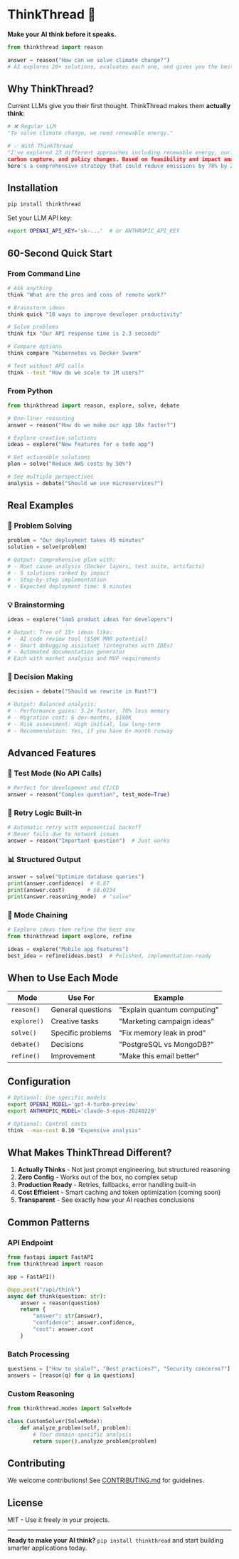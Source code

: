 # ThinkThread 🧵

**Make your AI think before it speaks.**

```python
from thinkthread import reason

answer = reason("How can we solve climate change?")
# AI explores 20+ solutions, evaluates each one, and gives you the best path forward
```

## Why ThinkThread?

Current LLMs give you their first thought. ThinkThread makes them **actually think**:

```python
# ❌ Regular LLM
"To solve climate change, we need renewable energy."

# ✅ With ThinkThread
"I've explored 23 different approaches including renewable energy, nuclear power, 
carbon capture, and policy changes. Based on feasibility and impact analysis, 
here's a comprehensive strategy that could reduce emissions by 78% by 2040..."
```

## Installation

```bash
pip install thinkthread
```

Set your LLM API key:
```bash
export OPENAI_API_KEY='sk-...'  # or ANTHROPIC_API_KEY
```

## 60-Second Quick Start

### From Command Line

```bash
# Ask anything
think "What are the pros and cons of remote work?"

# Brainstorm ideas
think quick "10 ways to improve developer productivity"

# Solve problems
think fix "Our API response time is 2.3 seconds"

# Compare options
think compare "Kubernetes vs Docker Swarm"

# Test without API calls
think --test "How do we scale to 1M users?"
```

### From Python

```python
from thinkthread import reason, explore, solve, debate

# One-liner reasoning
answer = reason("How do we make our app 10x faster?")

# Explore creative solutions
ideas = explore("New features for a todo app")

# Get actionable solutions
plan = solve("Reduce AWS costs by 50%")

# See multiple perspectives
analysis = debate("Should we use microservices?")
```

## Real Examples

### 🔧 Problem Solving
```python
problem = "Our deployment takes 45 minutes"
solution = solve(problem)

# Output: Comprehensive plan with:
# - Root cause analysis (Docker layers, test suite, artifacts)
# - 5 solutions ranked by impact
# - Step-by-step implementation
# - Expected deployment time: 8 minutes
```

### 💡 Brainstorming
```python
ideas = explore("SaaS product ideas for developers")

# Output: Tree of 15+ ideas like:
# - AI code review tool ($50K MRR potential)
# - Smart debugging assistant (integrates with IDEs)  
# - Automated documentation generator
# Each with market analysis and MVP requirements
```

### 🤔 Decision Making
```python
decision = debate("Should we rewrite in Rust?")

# Output: Balanced analysis:
# - Performance gains: 3.2x faster, 70% less memory
# - Migration cost: 6 dev-months, $180K
# - Risk assessment: High initial, low long-term
# - Recommendation: Yes, if you have 6+ month runway
```

## Advanced Features

### 🎯 Test Mode (No API Calls)
```python
# Perfect for development and CI/CD
answer = reason("Complex question", test_mode=True)
```

### 🔄 Retry Logic Built-in
```python
# Automatic retry with exponential backoff
# Never fails due to network issues
answer = reason("Important question")  # Just works
```

### 📊 Structured Output
```python
answer = solve("Optimize database queries")
print(answer.confidence)  # 0.87
print(answer.cost)       # $0.0234
print(answer.reasoning_mode)  # "solve"
```

### 🔗 Mode Chaining
```python
# Explore ideas then refine the best one
from thinkthread import explore, refine

ideas = explore("Mobile app features")
best_idea = refine(ideas.best)  # Polished, implementation-ready
```

## When to Use Each Mode

| Mode | Use For | Example |
|------|---------|---------|
| `reason()` | General questions | "Explain quantum computing" |
| `explore()` | Creative tasks | "Marketing campaign ideas" |
| `solve()` | Specific problems | "Fix memory leak in prod" |
| `debate()` | Decisions | "PostgreSQL vs MongoDB?" |
| `refine()` | Improvement | "Make this email better" |

## Configuration

```bash
# Optional: Use specific models
export OPENAI_MODEL='gpt-4-turbo-preview'
export ANTHROPIC_MODEL='claude-3-opus-20240229'

# Optional: Control costs
think --max-cost 0.10 "Expensive analysis"
```

## What Makes ThinkThread Different?

1. **Actually Thinks** - Not just prompt engineering, but structured reasoning
2. **Zero Config** - Works out of the box, no complex setup
3. **Production Ready** - Retries, fallbacks, error handling built-in
4. **Cost Efficient** - Smart caching and token optimization (coming soon)
5. **Transparent** - See exactly how your AI reaches conclusions

## Common Patterns

### API Endpoint
```python
from fastapi import FastAPI
from thinkthread import reason

app = FastAPI()

@app.post("/api/think")
async def think(question: str):
    answer = reason(question)
    return {
        "answer": str(answer),
        "confidence": answer.confidence,
        "cost": answer.cost
    }
```

### Batch Processing
```python
questions = ["How to scale?", "Best practices?", "Security concerns?"]
answers = [reason(q) for q in questions]
```

### Custom Reasoning
```python
from thinkthread.modes import SolveMode

class CustomSolver(SolveMode):
    def analyze_problem(self, problem):
        # Your domain-specific analysis
        return super().analyze_problem(problem)
```

## Contributing

We welcome contributions! See [CONTRIBUTING.md](CONTRIBUTING.md) for guidelines.

## License

MIT - Use it freely in your projects.

---

**Ready to make your AI think?** `pip install thinkthread` and start building smarter applications today.